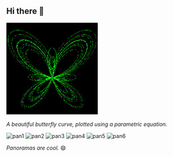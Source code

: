## Hi there :eyes:

![A beautiful butterfly curve](./assets/butterflycurve.jpg)

*A beautiful butterfly curve, plotted using a parametric equation.*



![pan1](./assets/panorama1.jpg)
![pan2](./assets/panorama2.jpg)
![pan3](./assets/panorama3.jpg)
![pan4](./assets/panorama4.jpg)
![pan5](./assets/panorama5.jpg)
![pan6](./assets/panorama6.jpg)

*Panoramas are cool.* :smile:
